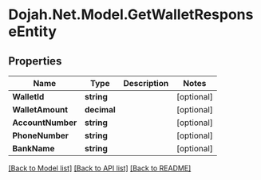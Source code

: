 # Dojah.Net.Model.GetWalletResponseEntity

## Properties

Name | Type | Description | Notes
------------ | ------------- | ------------- | -------------
**WalletId** | **string** |  | [optional] 
**WalletAmount** | **decimal** |  | [optional] 
**AccountNumber** | **string** |  | [optional] 
**PhoneNumber** | **string** |  | [optional] 
**BankName** | **string** |  | [optional] 

[[Back to Model list]](../README.md#documentation-for-models) [[Back to API list]](../README.md#documentation-for-api-endpoints) [[Back to README]](../README.md)

